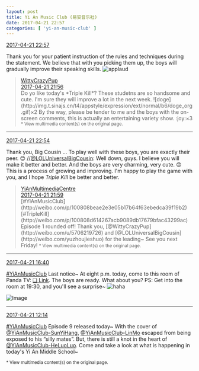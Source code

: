 ```yaml
---
layout: post
title: Yi An Music Club (易安音乐社)
date: 2017-04-21 22:57
categories: [ 'yi-an-music-club' ]
---
```


<div class="weibo-info">
  <a href="http://weibo.com/6094546964/EFq9pr9kD">2017-04-21 22:57</a>
</div>

Thank you for your patient instruction of the rules and techniques during the statement. We believe that with you picking them up, the boys will gradually improve their speaking skills. ![applaud](http://img.t.sinajs.cn/t4/appstyle/expression/ext/normal/36/gza_org.gif)

<!-- more -->

> <div class="weibo-post-name">
>   <a href="http://weibo.com/u/5706219726">WittyCrazyPup</a>
> </div>
> <div class="weibo-info">
>   <a href="http://weibo.com/5706219726/EFzOKbdVW">2017-04-21 21:56</a>
> </div>
> Do yo like today's *Triple Kill*? These studetns are so handsome and cute. I'm sure they will improve a lot in the next week. ![doge](http://img.t.sinajs.cn/t4/appstyle/expression/ext/normal/b6/doge_org.gif)×2 By the way, please be tender to me and the boys with the on-screen comments, this is actually an entertaining variety show. :joy:×3  
> <small>* View multimedia content(s) on the original page.</small>

---

<div class="weibo-info">
  <a href="http://weibo.com/6094546964/EFq9pr9kD">2017-04-21 22:54</a>
</div>

Thank you, Big Cousin … To play well with these boys, you are exactly their peer. :blush: //[@LOLUniversalBigCousin](http://weibo.com/yuzhoujieshuo): Well down, guys. I believe you will make it better and better. And the boys are very charming, very cute. :heart_eyes: This is a process of growing and improving. I'm happy to play the game with you, and I hope *Triple Kill* be better and better.

> <div class="weibo-post-name">
>   <a href="http://weibo.com/u/6196825252">YiAnMultimediaCentre</a>
> </div>
> <div class="weibo-info">
>   <a href="http://weibo.com/6196825252/EFzQ2gZzK">2017-04-21 21:59</a>
> </div>
> [#YiAnMusicClub](http://weibo.com/p/100808beae2e3e05b17b64f63ebedca39f19b2) [#TripleKill](http://weibo.com/p/100808d614267acb9089db17679bfac43299ac) Episode 1 rounded off! Thank you, [@WittyCrazyPup](http://weibo.com/u/5706219726) and [@LOLUniversalBigCousin](http://weibo.com/yuzhoujieshuo) for the leading~ See you next Friday!  
> <small>* View multimedia content(s) on the original page.</small>

---

<div class="weibo-info">
  <a href="http://weibo.com/6094546964/EFq9pr9kD">2017-04-21 16:40</a>
</div>

[#YiAnMusicClub](http://weibo.com/p/100808beae2e3e05b17b64f63ebedca39f19b2) Last notice~ At eight p.m. today, come to this room of Panda TV: [❏ Link](http://www.panda.tv/hd/triplekill20170421.html). The boys are ready. What about you? PS: Get into the room at 19:30, and you'll see a surprise~ ![haha](http://img.t.sinajs.cn/t4/appstyle/expression/ext/normal/6a/laugh.gif)

![Image](https://wx3.sinaimg.cn/mw690/006Es64Agy1feue32jwlej31kw1yxkjt.jpg)

---

<div class="weibo-info">
  <a href="http://weibo.com/6094546964/EFq9pr9kD">2017-04-21 12:14</a>
</div>

[#YiAnMusicClub](http://weibo.com/p/100808beae2e3e05b17b64f63ebedca39f19b2) Episode 9 released today~ With the cover of [@YiAnMusicClub-SunYiHang](http://weibo.com/u/6108316220), [@YiAnMusicClub-LinMo](http://weibo.com/u/6108312042) escaped from being exposed to his “silly mates”. But, there is still a knot in the heart of [@YiAnMusicClub-HeLuoLuo](http://weibo.com/u/6117570574). Come and take a look at what is happening in today's Yi An Middle School~

<small>* View multimedia content(s) on the original page.</small>
